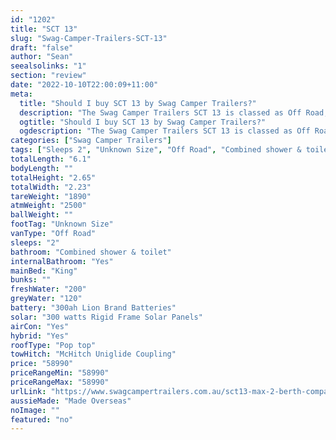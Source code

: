 ```yaml
---
id: "1202"
title: "SCT 13"
slug: "Swag-Camper-Trailers-SCT-13"
draft: "false"
author: "Sean"
seealsolinks: "1"
section: "review"
date: "2022-10-10T22:00:09+11:00"
meta:
  title: "Should I buy SCT 13 by Swag Camper Trailers?"
  description: "The Swag Camper Trailers SCT 13 is classed as Off Road, and sleeps 2 people. It is Made Overseas and comes in at Unknown Size. It generally has Combined shower & toilet."
  ogtitle: "Should I buy SCT 13 by Swag Camper Trailers?"
  ogdescription: "The Swag Camper Trailers SCT 13 is classed as Off Road, and sleeps 2 people. It is Made Overseas and comes in at Unknown Size. It generally has Combined shower & toilet."
categories: ["Swag Camper Trailers"]
tags: ["Sleeps 2", "Unknown Size", "Off Road", "Combined shower & toilet", "Pop top", "50 - 60k", "Made Overseas"]
totalLength: "6.1"
bodyLength: ""
totalHeight: "2.65"
totalWidth: "2.23"
tareWeight: "1890"
atmWeight: "2500"
ballWeight: ""
footTag: "Unknown Size"
vanType: "Off Road"
sleeps: "2"
bathroom: "Combined shower & toilet"
internalBathroom: "Yes"
mainBed: "King"
bunks: ""
freshWater: "200"
greyWater: "120"
battery: "300ah Lion Brand Batteries"
solar: "300 watts Rigid Frame Solar Panels"
airCon: "Yes"
hybrid: "Yes"
roofType: "Pop top"
towHitch: "McHitch Uniglide Coupling"
price: "58990"
priceRangeMin: "58990"
priceRangeMax: "58990"
urlLink: "https://www.swagcampertrailers.com.au/sct13-max-2-berth-compact-hybrid-camper/"
aussieMade: "Made Overseas"
noImage: ""
featured: "no"
---
```

